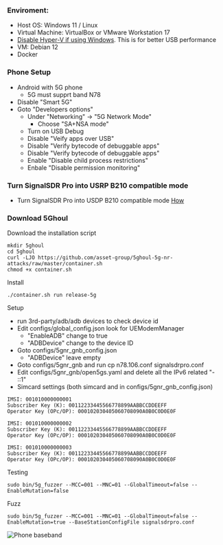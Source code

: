### Enviroment:
- Host OS: Windows 11 / Linux
- Virtual Machine: VirtualBox or VMware Workstation 17
- [Disable Hyper-V if using Windows](https://github.com/xwings/tuya/blob/master/notes/turnoffwindows11hyperv.md). This is for better USB performance
- VM: Debian 12
- Docker

### Phone Setup
- Android with 5G phone
  - 5G must supprt band N78
- Disable "Smart 5G"
- Goto "Developers options"
  - Under "Networking" -> "5G Network Mode"
    - Choose "SA+NSA mode"
  - Turn on USB Debug
  - Disable "Veify apps over USB"
  - Disable "Verify bytecode of debuggable apps"
  - Disable "Verify bytecode of debuggable apps"
  - Enable "Disable child process restrictions"
  - Enbale "Disable permission monitoring"

### Turn SignalSDR Pro into USRP B210 compatible mode
- Turn SignalSDR Pro into USDP B210 compatible mode [How](https://github.com/signalens/signalsdrpro_docs/blob/main/transform.md)

### Download 5Ghoul
Download the installation script
```
mkdir 5ghoul
cd 5ghoul
curl -LJO https://github.com/asset-group/5ghoul-5g-nr-attacks/raw/master/container.sh
chmod +x container.sh
```

Install
```
./container.sh run release-5g
```

Setup
- run 3rd-party/adb/adb devices to check device id
- Edit configs/global_config.json look for UEModemManager
  - "EnableADB" change to true
  - "ADBDevice" change to the device ID
- Goto configs/5gnr_gnb_config.json
  - "ADBDevice" leave empty
- Goto configs/5gnr_gnb and run cp n78.106.conf signalsdrpro.conf
- Edit configs/5gnr_gnb/open5gs.yaml and delete all the IPv6 related "- ::1"
- Simcard settings (both simcard and in configs/5gnr_gnb_config.json)
```
IMSI: 001010000000001
Subscriber Key (K): 00112233445566778899AABBCCDDEEFF
Operator Key (OPc/OP): 000102030405060708090A0B0C0D0E0F

IMSI: 001010000000002 
Subscriber Key (K): 00112233445566778899AABBCCDDEEFF
Operator Key (OPc/OP): 000102030405060708090A0B0C0D0E0F

IMSI: 001010000000003
Subscriber Key (K): 00112233445566778899AABBCCDDEEFF
Operator Key (OPc/OP): 000102030405060708090A0B0C0D0E0F
```
  
Testing
```
sudo bin/5g_fuzzer --MCC=001 --MNC=01 --GlobalTimeout=false --EnableMutation=false
```

Fuzz
```
sudo bin/5g_fuzzer --MCC=001 --MNC=01 --GlobalTimeout=false --EnableMutation=true --BaseStationConfigFile signalsdrpro.conf
```

![Phone baseband](https://github.com/signalens/signalsdrpro/blob/main/img/5ghoul/fuzzing.png?raw=true)
